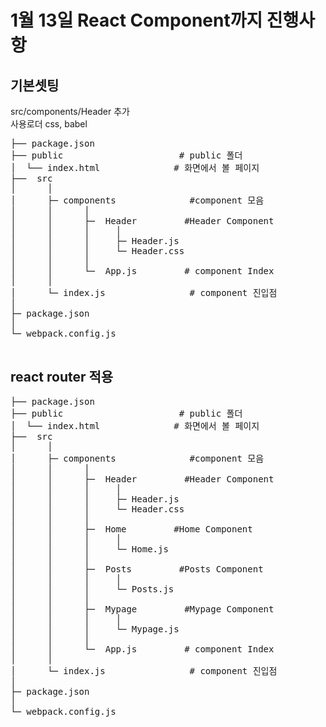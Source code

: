 # 1월 13일 React Component까지 진행사항


## 기본셋팅
src/components/Header 추가<br />
사용로더 css, babel

<pre>
├── package.json         
├── public                      # public 폴더
│  └── index.html              # 화면에서 볼 페이지
├──  src
│      │
│      ├─ components              #component 모음
│      │      │ 
│      │      ├─  Header         #Header Component
│      │      │     │
│      │      │     ├─ Header.js
│      │      │     └─ Header.css
│      │      │ 
│      │      └─  App.js         # component Index
│      │
│      └─ index.js                # component 진입점
│
├─ package.json                    
│
└─ webpack.config.js

</pre>

## react router 적용

<pre>
├── package.json         
├── public                      # public 폴더
│  └── index.html              # 화면에서 볼 페이지
├──  src
│      │
│      ├─ components              #component 모음
│      │      │ 
│      │      ├─  Header         #Header Component
│      │      │     │
│      │      │     ├─ Header.js
│      │      │     └─ Header.css
│      │      │ 
│      │      ├─  Home         #Home Component
│      │      │     │
│      │      │     └─ Home.js
│      │      │ 
│      │      ├─  Posts         #Posts Component
│      │      │     │
│      │      │     └─ Posts.js
│      │      │ 
│      │      ├─  Mypage         #Mypage Component
│      │      │     │
│      │      │     └─ Mypage.js
│      │      │ 
│      │      └─  App.js         # component Index
│      │
│      └─ index.js                # component 진입점
│
├─ package.json                    
│
└─ webpack.config.js

</pre>